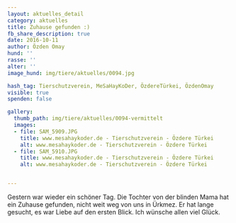```yaml
---
layout: aktuelles_detail
category: aktuelles
title: Zuhause gefunden :)
fb_share_description: true
date: 2016-10-11
author: Özden Omay
hund: ''
rasse: ''
alter: ''
image_hund: img/tiere/aktuelles/0094.jpg

hash_tag: Tierschutzverein, MeSaHayKoDer, ÖzdereTürkei, ÖzdenOmay
visible: true
spenden: false

gallery:
  thumb_path: img/tiere/aktuelles/0094-vermittelt
  images:
  - file: SAM_5909.JPG
    title: www.mesahaykoder.de - Tierschutzverein - Özdere Türkei
    alt: www.mesahaykoder.de - Tierschutzverein - Özdere Türkei
  - file: SAM_5910.JPG
    title: www.mesahaykoder.de - Tierschutzverein - Özdere Türkei
    alt: www.mesahaykoder.de - Tierschutzverein - Özdere Türkei


---
```


Gestern war wieder ein schöner Tag. Die Tochter von der blinden Mama hat ein Zuhause gefunden, nicht weit weg von uns in Ürkmez.
Er hat lange gesucht, es war Liebe auf den ersten Blick. Ich wünsche allen viel Glück.
